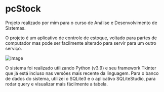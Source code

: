 # pcStock
Projeto realizado por mim para o curso de Análise e Desenvolvimento de Sistemas.

O projeto é um aplicativo de controle de estoque, voltado para partes de computador mas pode ser facilmente alterado para servir para um outro serviço.

![image](https://user-images.githubusercontent.com/77642648/134757106-56c41653-a10d-41db-8c2c-be5fde19817d.png)

O sistema foi realizado utilizando Python (v3.9) e seu framework Tkinter que já está incluso nas versões mais recente da linguagem.
Para o banco de dados do sistema, utilizei o SQLite3 e o aplicativo SQLiteStudio, para rodar query e visualizar mais fácilmente a tabela.
